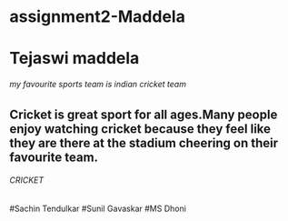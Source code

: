# assignment2-Maddela
# Tejaswi maddela 
###### my favourite sports team is indian cricket team

Cricket is **great** sport for all ages.Many people enjoy watching cricket because they feel like they are there at the **stadium** cheering on their favourite team.
----
###### CRICKET
#Sachin Tendulkar
#Sunil Gavaskar
#MS Dhoni
